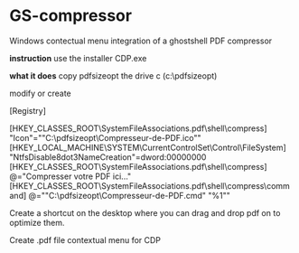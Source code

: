# GS-compressor
Windows contectual menu integration of a ghostshell PDF compressor


**instruction**
use the installer CDP.exe


**what it does**
copy pdfsizeopt the drive c (c:\pdfsizeopt)


modify or create 

[Registry]

[HKEY_CLASSES_ROOT\SystemFileAssociations\.pdf\shell\compress]
"Icon"="\"C:\\pdfsizeopt\\Compresseur-de-PDF.ico\""
[HKEY_LOCAL_MACHINE\SYSTEM\CurrentControlSet\Control\FileSystem]
"NtfsDisable8dot3NameCreation"=dword:00000000
[HKEY_CLASSES_ROOT\SystemFileAssociations\.pdf\shell\compress]
@="Compresser votre PDF ici..."
[HKEY_CLASSES_ROOT\SystemFileAssociations\.pdf\shell\compress\command]
@="\"C:\\pdfsizeopt\\Compresseur-de-PDF.cmd\" \"%1\""

Create a shortcut on the desktop where you can drag and drop pdf on to optimize them.

Create .pdf file contextual menu for CDP

